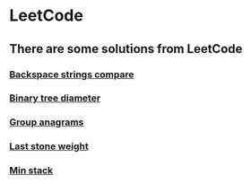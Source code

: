 # LeetCode
## There are some solutions from LeetCode

### [Backspace strings compare](Tasks/Backspace_Strings_Compare)
### [Binary tree diameter](Tasks/Binary_Tree_Diameter)
### [Group anagrams](Tasks/Group_anagrams)
### [Last stone weight](Tasks/Last_Stone_Weight)
### [Min stack](Tasks/Min_Stack)
